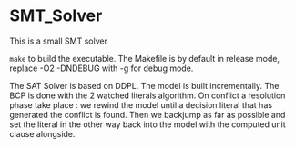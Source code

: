 # SMT_Solver

This is a small SMT solver

`make` to build the executable. The Makefile is by default in release mode, replace -O2 -DNDEBUG with -g for debug mode.


The SAT Solver is based on DDPL. The model is built incrementally.
The BCP is done with the 2 watched literals algorithm.
On conflict a resolution phase take place : we rewind the model until a decision literal that has generated the conflict is found.
Then we backjump as far as possible and set the literal in the other way back into the model with the computed unit clause alongside.
